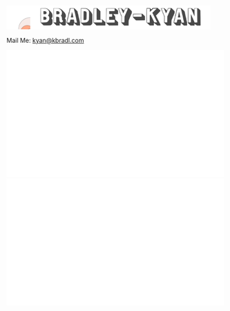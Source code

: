 <a href="https://github.com/bradley-kyan"><img title="bradley-kyan"  src="https://github.com/bradley-kyan/bradley-kyan/blob/main/data.svg" height="55px" alt="logo"></img><img title="bradley-kyan" src="https://github.com/bradley-kyan/bradley-kyan/blob/main/Asset%202.svg" height="55px" alt="bradley-kyan"></img></a>

<p>Mail Me: <a href="mailto:kyan@kbral.com">kyan@kbradl.com</a></p>

<img src="https://github.com/bradley-kyan/github-stats/blob/master/generated/overview.svg#gh-dark-mode-only" alt="Code Overview"></img>
<img src="https://github.com/bradley-kyan/github-stats/blob/master/generated/languages.svg#gh-dark-mode-only" alt="Languages Overview"></img>




